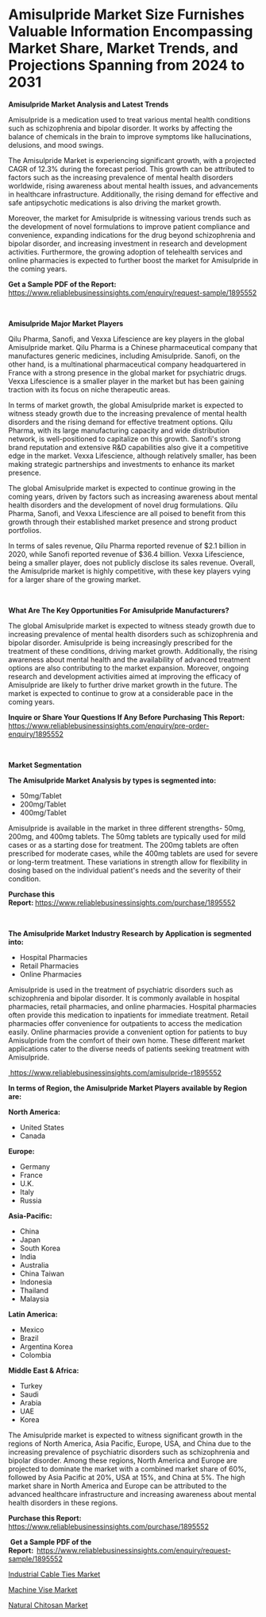 <p><h1>Amisulpride Market Size Furnishes Valuable Information Encompassing Market Share, Market Trends, and Projections Spanning from 2024 to 2031</h1></p><p><strong>Amisulpride Market Analysis and Latest Trends</strong></p>
<p><p>Amisulpride is a medication used to treat various mental health conditions such as schizophrenia and bipolar disorder. It works by affecting the balance of chemicals in the brain to improve symptoms like hallucinations, delusions, and mood swings.</p><p>The Amisulpride Market is experiencing significant growth, with a projected CAGR of 12.3% during the forecast period. This growth can be attributed to factors such as the increasing prevalence of mental health disorders worldwide, rising awareness about mental health issues, and advancements in healthcare infrastructure. Additionally, the rising demand for effective and safe antipsychotic medications is also driving the market growth.</p><p>Moreover, the market for Amisulpride is witnessing various trends such as the development of novel formulations to improve patient compliance and convenience, expanding indications for the drug beyond schizophrenia and bipolar disorder, and increasing investment in research and development activities. Furthermore, the growing adoption of telehealth services and online pharmacies is expected to further boost the market for Amisulpride in the coming years.</p></p>
<p><strong>Get a Sample PDF of the Report:&nbsp;</strong> <a href="https://www.reliablebusinessinsights.com/enquiry/request-sample/1895552">https://www.reliablebusinessinsights.com/enquiry/request-sample/1895552</a></p>
<p>&nbsp;</p>
<p><strong>Amisulpride Major Market Players</strong></p>
<p><p>Qilu Pharma, Sanofi, and Vexxa Lifescience are key players in the global Amisulpride market. Qilu Pharma is a Chinese pharmaceutical company that manufactures generic medicines, including Amisulpride. Sanofi, on the other hand, is a multinational pharmaceutical company headquartered in France with a strong presence in the global market for psychiatric drugs. Vexxa Lifescience is a smaller player in the market but has been gaining traction with its focus on niche therapeutic areas.</p><p>In terms of market growth, the global Amisulpride market is expected to witness steady growth due to the increasing prevalence of mental health disorders and the rising demand for effective treatment options. Qilu Pharma, with its large manufacturing capacity and wide distribution network, is well-positioned to capitalize on this growth. Sanofi's strong brand reputation and extensive R&D capabilities also give it a competitive edge in the market. Vexxa Lifescience, although relatively smaller, has been making strategic partnerships and investments to enhance its market presence.</p><p>The global Amisulpride market is expected to continue growing in the coming years, driven by factors such as increasing awareness about mental health disorders and the development of novel drug formulations. Qilu Pharma, Sanofi, and Vexxa Lifescience are all poised to benefit from this growth through their established market presence and strong product portfolios.</p><p>In terms of sales revenue, Qilu Pharma reported revenue of $2.1 billion in 2020, while Sanofi reported revenue of $36.4 billion. Vexxa Lifescience, being a smaller player, does not publicly disclose its sales revenue. Overall, the Amisulpride market is highly competitive, with these key players vying for a larger share of the growing market.</p></p>
<p>&nbsp;</p>
<p><strong>What Are The Key Opportunities For Amisulpride Manufacturers?</strong></p>
<p><p>The global Amisulpride market is expected to witness steady growth due to increasing prevalence of mental health disorders such as schizophrenia and bipolar disorder. Amisulpride is being increasingly prescribed for the treatment of these conditions, driving market growth. Additionally, the rising awareness about mental health and the availability of advanced treatment options are also contributing to the market expansion. Moreover, ongoing research and development activities aimed at improving the efficacy of Amisulpride are likely to further drive market growth in the future. The market is expected to continue to grow at a considerable pace in the coming years.</p></p>
<p><strong>Inquire or Share Your Questions If Any Before Purchasing This Report:</strong> <a href="https://www.reliablebusinessinsights.com/enquiry/pre-order-enquiry/1895552">https://www.reliablebusinessinsights.com/enquiry/pre-order-enquiry/1895552</a></p>
<p>&nbsp;</p>
<p><strong>Market Segmentation</strong></p>
<p><strong>The Amisulpride Market Analysis by types is segmented into:</strong></p>
<p><ul><li>50mg/Tablet</li><li>200mg/Tablet</li><li>400mg/Tablet</li></ul></p>
<p><p>Amisulpride is available in the market in three different strengths- 50mg, 200mg, and 400mg tablets. The 50mg tablets are typically used for mild cases or as a starting dose for treatment. The 200mg tablets are often prescribed for moderate cases, while the 400mg tablets are used for severe or long-term treatment. These variations in strength allow for flexibility in dosing based on the individual patient's needs and the severity of their condition.</p></p>
<p><strong>Purchase this Report:&nbsp;</strong><a href="https://www.reliablebusinessinsights.com/purchase/1895552">https://www.reliablebusinessinsights.com/purchase/1895552</a></p>
<p>&nbsp;</p>
<p><strong>The Amisulpride Market Industry Research by Application is segmented into:</strong></p>
<p><ul><li>Hospital Pharmacies</li><li>Retail Pharmacies</li><li>Online Pharmacies</li></ul></p>
<p><p>Amisulpride is used in the treatment of psychiatric disorders such as schizophrenia and bipolar disorder. It is commonly available in hospital pharmacies, retail pharmacies, and online pharmacies. Hospital pharmacies often provide this medication to inpatients for immediate treatment. Retail pharmacies offer convenience for outpatients to access the medication easily. Online pharmacies provide a convenient option for patients to buy Amisulpride from the comfort of their own home. These different market applications cater to the diverse needs of patients seeking treatment with Amisulpride.</p></p>
<p><a href="https://www.reliablebusinessinsights.com/amisulpride-r1895552">&nbsp;https://www.reliablebusinessinsights.com/amisulpride-r1895552</a></p>
<p><strong>In terms of Region, the Amisulpride Market Players available by Region are:</strong></p>
<p>
    <p> <strong> North America: </strong>
        <ul>
            <li>United States</li>
            <li>Canada</li>
        </ul>
        </p> 
    <p> <strong> Europe: </strong>
        <ul>
            <li>Germany</li>
            <li>France</li>
            <li>U.K.</li>
            <li>Italy</li>
            <li>Russia</li>
        </ul>
        </p> 
    <p> <strong> Asia-Pacific: </strong>
        <ul>
            <li>China</li>
            <li>Japan</li>
            <li>South Korea</li>
            <li>India</li>
            <li>Australia</li>
            <li>China Taiwan</li>
            <li>Indonesia</li>
            <li>Thailand</li>
            <li>Malaysia</li>
        </ul>
        </p> 
    <p> <strong> Latin America: </strong>
        <ul>
            <li>Mexico</li>
            <li>Brazil</li>
            <li>Argentina Korea</li>
            <li>Colombia</li>
        </ul>
        </p> 
    <p> <strong> Middle East & Africa: </strong>
        <ul>
            <li>Turkey</li>
            <li>Saudi</li>
            <li>Arabia</li>
            <li>UAE</li>
            <li>Korea</li>
        </ul>
    </p>
    </p>
<p><p>The Amisulpride market is expected to witness significant growth in the regions of North America, Asia Pacific, Europe, USA, and China due to the increasing prevalence of psychiatric disorders such as schizophrenia and bipolar disorder. Among these regions, North America and Europe are projected to dominate the market with a combined market share of 60%, followed by Asia Pacific at 20%, USA at 15%, and China at 5%. The high market share in North America and Europe can be attributed to the advanced healthcare infrastructure and increasing awareness about mental health disorders in these regions.</p></p>
<p><strong>Purchase this Report: </strong><a href="https://www.reliablebusinessinsights.com/purchase/1895552">https://www.reliablebusinessinsights.com/purchase/1895552</a></p>
<p>&nbsp;<strong>Get a Sample PDF of the Report:&nbsp;&nbsp;</strong><a href="https://www.reliablebusinessinsights.com/enquiry/request-sample/1895552">https://www.reliablebusinessinsights.com/enquiry/request-sample/1895552</a></p>
<p><strong></strong></p>
<p><p><a href="https://github.com/JennyferFeil2023/Market-Research-Report-List-1/blob/main/industrial-cable-ties-market.md">Industrial Cable Ties Market</a></p><p><a href="https://github.com/gracielawharr/Market-Research-Report-List-2/blob/main/machine-vise-market.md">Machine Vise Market</a></p><p><a href="https://github.com/edytherolanlouisejk1miz0wig/Market-Research-Report-List-3/blob/main/natural-chitosan-market.md">Natural Chitosan Market</a></p></p>
